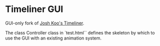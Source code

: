# Timeliner GUI

GUI-only fork of [Josh Koo's Timeliner](http://www.github.com/zz85/timeliner.git).

The class Controller class in `test.html`` defines the skeleton by which to use the GUI with an existing animation system.

